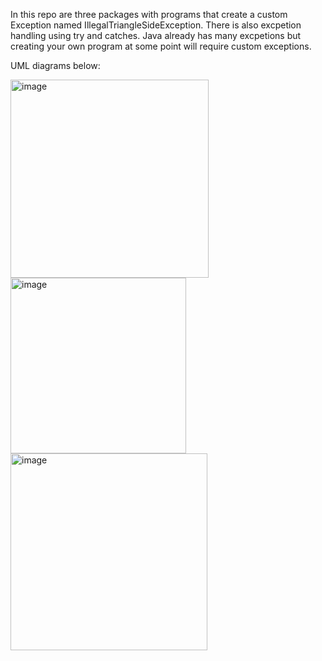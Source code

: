 In this repo are three packages with programs that create a custom Exception named IllegalTriangleSideException. There is also excpetion handling using try and catches.
Java already has many excpetions but creating your own program at some point will require custom exceptions.

UML diagrams below:


<img width="317" alt="image" src="https://github.com/Jcosme1/Chapter4Homework/assets/156225780/9961441a-bac9-4274-9db7-1af5fc75bcf6">


<img width="281" alt="image" src="https://github.com/Jcosme1/Chapter4Homework/assets/156225780/4e74893e-d264-43e7-9093-aa757375825d">


<img width="315" alt="image" src="https://github.com/Jcosme1/Chapter4Homework/assets/156225780/00fa3db8-f41d-40c2-858e-79a481f165df">
